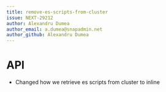 ```yaml
---
title: remove-es-scripts-from-cluster
issue: NEXT-29212
author: Alexandru Dumea
author_email: a.dumea@snapadmin.net
author_github: Alexandru Dumea
---
```

# API
* Changed how we retrieve es scripts from cluster to inline 
